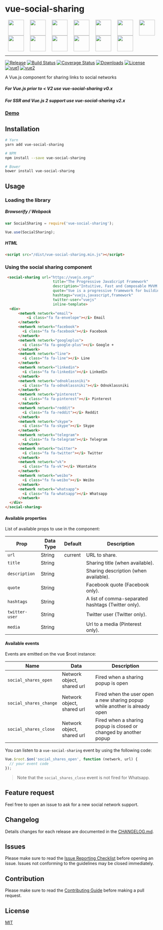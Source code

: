 # vue-social-sharing

<img src="https://simpleicons.org/icons/gmail.svg" width="52" hspace="10"><img src="https://simpleicons.org/icons/facebook.svg" width="52" hspace="10"><img src="https://simpleicons.org/icons/googleplus.svg" width="52" hspace="10"><img src="https://simpleicons.org/icons/linkedin.svg" width="52" hspace="10"><img src="https://simpleicons.org/icons/pinterest.svg" width="52" hspace="10"><img src="https://simpleicons.org/icons/reddit.svg" width="52" hspace="10"><img src="https://simpleicons.org/icons/twitter.svg" width="52" hspace="10"><img src="https://simpleicons.org/icons/vk.svg" width="52" hspace="10"><img src="https://simpleicons.org/icons/sinaweibo.svg" width="52" hspace="10"><img src="https://simpleicons.org/icons/whatsapp.svg" width="52" hspace="10"><img src="https://simpleicons.org/icons/telegram.svg" width="52" hspace="10"><img src="https://simpleicons.org/icons/skype.svg" width="52" hspace="10"><img src="https://simpleicons.org/icons/odnoklassniki.svg" width="52" hspace="10">

---

[![Release](https://img.shields.io/github/release/nicolasbeauvais/vue-social-sharing.svg?style=flat-square)](https://github.com/nicolasbeauvais/vue-social-sharing/releases)
[![Build Status](https://img.shields.io/travis/nicolasbeauvais/vue-social-sharing.svg?style=flat-square)](https://travis-ci.org/nicolasbeauvais/vue-social-sharing)
[![Coverage Status](https://img.shields.io/coveralls/nicolasbeauvais/vue-social-sharing/master.svg?style=flat-square)](https://coveralls.io/github/nicolasbeauvais/vue-social-sharing?branch=master)
[![Downloads](https://img.shields.io/npm/dt/vue-social-sharing.svg?style=flat-square)](https://www.npmjs.com/package/vue-social-sharing)
[![License](https://img.shields.io/github/license/nicolasbeauvais/vue-social-sharing.svg?style=flat-square)](https://github.com/nicolasbeauvais/vue-social-sharing/blob/master/LICENSE)
[![vue1](https://img.shields.io/badge/vue-1.x-brightgreen.svg)](https://vuejs.org/)
[![vue2](https://img.shields.io/badge/vue-2.x-brightgreen.svg)](https://vuejs.org/)

A Vue.js component for sharing links to social networks

##### For Vue.js prior to < V2 use vue-social-sharing v0.x
##### For SSR and Vue.js 2 support use vue-social-sharing v2.x

### [Demo](https://nicolasbeauvais.github.io/vue-social-sharing/)

## Installation

```bash
# Yarn
yarn add vue-social-sharing

# NPM
npm install --save vue-social-sharing

# Bower
bower install vue-social-sharing
```

## Usage

### Loading the library

##### Browserify / Webpack

```javascript
var SocialSharing = require('vue-social-sharing');

Vue.use(SocialSharing);
```

##### HTML

```html
<script src="/dist/vue-social-sharing.min.js"></script>
```

### Using the social sharing component

```html
 <social-sharing url="https://vuejs.org/"
                      title="The Progressive JavaScript Framework"
                      description="Intuitive, Fast and Composable MVVM for building interactive interfaces."
                      quote="Vue is a progressive framework for building user interfaces."
                      hashtags="vuejs,javascript,framework"
                      twitter-user="vuejs"
                      inline-template>
  <div>
      <network network="email">
          <i class="fa fa-envelope"></i> Email
      </network>
      <network network="facebook">
        <i class="fa fa-facebook"></i> Facebook
      </network>
      <network network="googleplus">
        <i class="fa fa-google-plus"></i> Google +
      </network>
      <network network="line">
        <i class="fa fa-line"></i> Line
      </network>
      <network network="linkedin">
        <i class="fa fa-linkedin"></i> LinkedIn
      </network>
      <network network="odnoklassniki">
        <i class="fa fa-odnoklassniki"></i> Odnoklassniki
      </network>
      <network network="pinterest">
        <i class="fa fa-pinterest"></i> Pinterest
      </network>
      <network network="reddit">
        <i class="fa fa-reddit"></i> Reddit
      </network>
      <network network="skype">
        <i class="fa fa-skype"></i> Skype
      </network>
      <network network="telegram">
        <i class="fa fa-telegram"></i> Telegram
      </network>
      <network network="twitter">
        <i class="fa fa-twitter"></i> Twitter
      </network>
      <network network="vk">
        <i class="fa fa-vk"></i> VKontakte
      </network>
      <network network="weibo">
        <i class="fa fa-weibo"></i> Weibo
      </network> 
      <network network="whatsapp">
        <i class="fa fa-whatsapp"></i> Whatsapp
      </network>
  </div>
</social-sharing>
```

#### Available properties

List of available props to use in the component:

Prop           | Data Type  | Default   | Description
-------------- | ---------- | --------- | -----------
`url`          | String     | current   | URL to share.
`title`        | String     |           | Sharing title (when available).
`description`  | String     |           | Sharing description (when available).
`quote`        | String     |           | Facebook quote (Facebook only).
`hashtags`     | String     |           | A list of comma-separated hashtags (Twitter only).
`twitter-user` | String     |           | Twitter user (Twitter only).
`media`        | String     |           | Url to a media (Pinterest only).

#### Available events

Events are emitted on the vue $root instance:

Name                   | Data                       | Description
---------------------- | -------------------------- | --------------------------------------------------------------------------
`social_shares_open`   | Network object, shared url | Fired when a sharing popup is open
`social_shares_change` | Network object, shared url | Fired when the user open a new sharing popup while another is already open
`social_shares_close`  | Network object, shared url | Fired when a sharing popup is closed or changed by another popup

You can listen to a `vue-social-sharing` event by using the following code:
```javascript
Vue.$root.$on('social_shares_open', function (network, url) {
  // your event code
});
```

> Note that the `social_shares_close` event is not fired for Whatsapp.

## Feature request
Feel free to open an issue to ask for a new social network support.

## Changelog
Details changes for each release are documented in the [CHANGELOG.md](https://github.com/nicolasbeauvais/vue-social-sharing/blob/master/CHANGELOG.md).

## Issues
Please make sure to read the [Issue Reporting Checklist](https://github.com/nicolasbeauvais/vue-social-sharing/blob/master/CONTRIBUTING.md#issue-reporting-guidelines) before opening an issue. Issues not conforming to the guidelines may be closed immediately.

## Contribution
Please make sure to read the [Contributing Guide](https://github.com/nicolasbeauvais/vue-social-sharing/blob/master/CONTRIBUTING.md) before making a pull request.

## License

[MIT](http://opensource.org/licenses/MIT)
